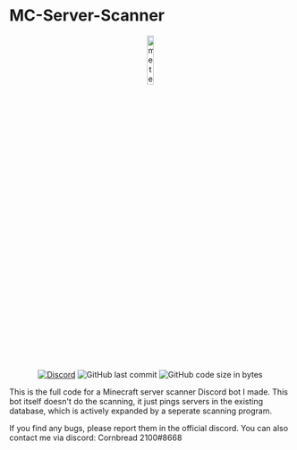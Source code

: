 # MC-Server-Scanner

<p align="center">
<img src="https://cdn.discordapp.com/app-icons/1037250630475059211/21d5f60c4d2568eb3af4f7aec3dbdde5.png" alt="meteor-client-logo" width="15%"/>
</p>

<div align="center">
    <a href="https://discord.gg/Uy9m5TP5na"><img src="https://img.shields.io/discord/1005132317297221785?logo=discord" alt="Discord"/></a>
    <img src="https://img.shields.io/github/last-commit/kgurchiek/MC-Server-Scanner" alt="GitHub last commit"/>
    <img src="https://img.shields.io/github/languages/code-size/kgurchiek/MC-Server-Scanner" alt="GitHub code size in bytes"/>
</div>

This is the full code for a Minecraft server scanner Discord bot I made. This bot itself doesn't do the scanning, it just pings servers in the existing database, which is actively expanded by a seperate scanning program.

If you find any bugs, please report them in the official discord.
You can also contact me via discord: Cornbread 2100#8668
